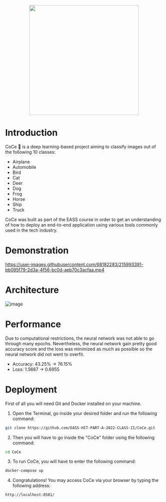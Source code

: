 <div id="header" align="center">
  <img src="https://user-images.githubusercontent.com/68182283/215999231-cd4e0bb8-b3d7-4ef8-98d8-3ae617481188.png" width="350"/>
</div>

# Introduction
CoCe :robot: is a deep learning-based project aiming to classify images out of the following 10 classes:
* Airplane
* Automobile
* Bird
* Cat
* Deer
* Dog
* Frog
* Horse
* Ship
* Truck

CoCe was built as part of the EASS course in order to get an understanding of how to deploy an end-to-end application using various tools commonly used in the tech industry.

# Demonstration
https://user-images.githubusercontent.com/68182283/215993391-bb095f79-2d3a-4f56-bc0d-aeb70c3acfaa.mp4

# Architecture
![image](https://user-images.githubusercontent.com/68182283/213872894-281fcbb6-b20d-4605-9b13-19b7a7017d52.png)

# Performance
Due to computational restrictions, the neural network was not able to go through many epochs. Nevertheless, the neural network gain pretty good accuracy score and the loss was minimized as much as possible so the neural network did not went to overfit.

* Accuracy: 43.25% -> 76.15%
* Loss: 1.5687 -> 0.6955

# Deployment
First of all you will need Git and Docker installed on your machine.

1. Open the Terminal, go inside your desired folder and run the following command:
``` bash
git clone https://github.com/EASS-HIT-PART-A-2022-CLASS-II/CoCe.git
```
2. Then you will have to go inside the "CoCe" folder using the following command:
```bash
cd CoCe
```
3. To run CoCe, you will have to enter the following command:
```bash
docker-compose up
```
4. Congratulations! You may access CoCe via your browser by typing the following address:
```bash
http://localhost:8501/
```  
